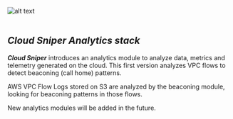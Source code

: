 ![alt text](../../../images/logo.png "Cloud Sniper")
<br> </br>
## *Cloud Sniper Analytics stack*

***Cloud Sniper*** introduces an analytics module to analyze data, metrics and telemetry generated on the cloud. This first version analyzes VPC flows to detect beaconing (call home) patterns.

AWS VPC Flow Logs stored on S3 are analyzed by the beaconing module, looking for beaconing patterns in those flows.

New analytics modules will be added in the future.
